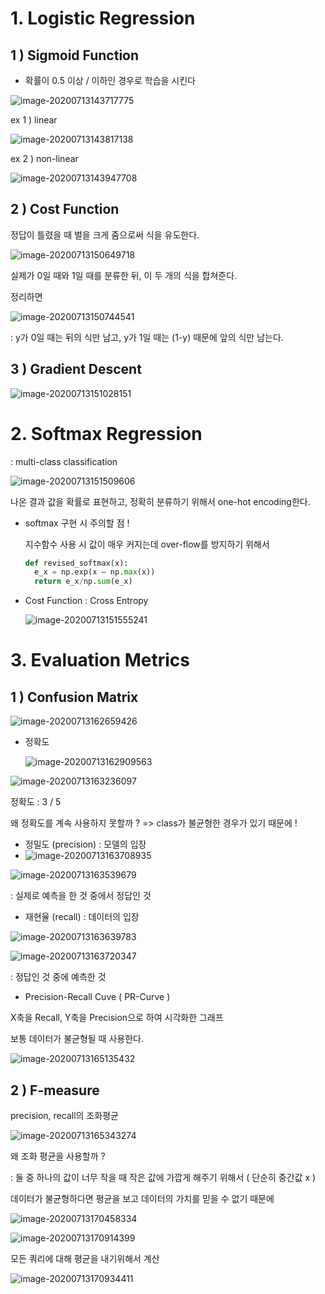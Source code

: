 # 1. Logistic Regression

## 1 ) Sigmoid Function

* 확률이 0.5 이상 / 이하인 경우로 학습을 시킨다

![image-20200713143717775](0713%20%EC%88%98%EC%97%85.assets/image-20200713143717775.png) 

ex 1 ) linear

![image-20200713143817138](0713%20%EC%88%98%EC%97%85.assets/image-20200713143817138.png)

ex 2 ) non-linear

![image-20200713143947708](0713%20%EC%88%98%EC%97%85.assets/image-20200713143947708.png)

## 2 ) Cost Function

정답이 틀렸을 때 벌을 크게 줌으로써 식을 유도한다.

![image-20200713150649718](0713%20%EC%88%98%EC%97%85.assets/image-20200713150649718.png)

실제가 0일 때와 1일 때를 분류한 뒤, 이 두 개의 식을 합쳐준다.

정리하면

![image-20200713150744541](0713%20%EC%88%98%EC%97%85.assets/image-20200713150744541.png)

: y가 0일 때는 뒤의 식만 남고, y가 1일 때는 (1-y) 때문에 앞의 식만 남는다.

## 3 ) Gradient Descent

![image-20200713151028151](0713%20%EC%88%98%EC%97%85.assets/image-20200713151028151.png)

# 2. Softmax Regression

: multi-class classification 

![image-20200713151509606](0713%20%EC%88%98%EC%97%85.assets/image-20200713151509606.png)

나온 결과 값을 확률로 표현하고, 정확히 분류하기 위해서 one-hot encoding한다.



* softmax 구현 시 주의할 점 !

  지수함수 사용 시 값이 매우 커지는데 over-flow를 방지하기 위해서

  ```python
  def revised_softmax(x):
  	e_x = np.exp(x – np.max(x))
  	return e_x/np.sum(e_x)
  ```

* Cost Function : Cross Entropy

  ![image-20200713151555241](0713%20%EC%88%98%EC%97%85.assets/image-20200713151555241.png)

# 3. Evaluation Metrics

## 1 ) Confusion Matrix

![image-20200713162659426](0713%20%EC%88%98%EC%97%85.assets/image-20200713162659426.png)

* 정확도

  ![image-20200713162909563](0713%20%EC%88%98%EC%97%85.assets/image-20200713162909563.png)

![image-20200713163236097](0713%20%EC%88%98%EC%97%85.assets/image-20200713163236097.png)

정확도 : 3 / 5

왜 정확도를 계속 사용하지 못할까 ? => class가 불균형한 경우가 있기 때문에 !

* 정밀도 (precision) : 모델의 입장
* ![image-20200713163708935](0713%20%EC%88%98%EC%97%85.assets/image-20200713163708935.png)

![image-20200713163539679](0713%20%EC%88%98%EC%97%85.assets/image-20200713163539679.png)

: 실제로 예측을 한 것 중에서 정답인 것

* 재현율 (recall) : 데이터의 입장

![image-20200713163639783](0713%20%EC%88%98%EC%97%85.assets/image-20200713163639783.png)

![image-20200713163720347](0713%20%EC%88%98%EC%97%85.assets/image-20200713163720347.png)

: 정답인 것 중에 예측한 것

* Precision-Recall Cuve ( PR-Curve )

X축을 Recall, Y축을 Precision으로 하여 시각화한 그래프

보통 데이터가 불균형될 때 사용한다.

![image-20200713165135432](0713%20%EC%88%98%EC%97%85.assets/image-20200713165135432.png)

## 2 ) F-measure

precision, recall의 조화평균

![image-20200713165343274](0713%20%EC%88%98%EC%97%85.assets/image-20200713165343274.png)

왜 조화 평균을 사용할까 ?

: 둘 중 하나의 값이 너무 작을 때 작은 값에 가깝게 해주기 위해서 ( 단순히 중간값 x )

데이터가 불균형하다면 평균을 보고 데이터의 가치를 믿을 수 없기 때문에 

![image-20200713170458334](0713%20%EC%88%98%EC%97%85.assets/image-20200713170458334.png)

![image-20200713170914399](0713%20%EC%88%98%EC%97%85.assets/image-20200713170914399.png)

모든 쿼리에 대해 평균을 내기위해서 계산

![image-20200713170934411](0713%20%EC%88%98%EC%97%85.assets/image-20200713170934411.png)